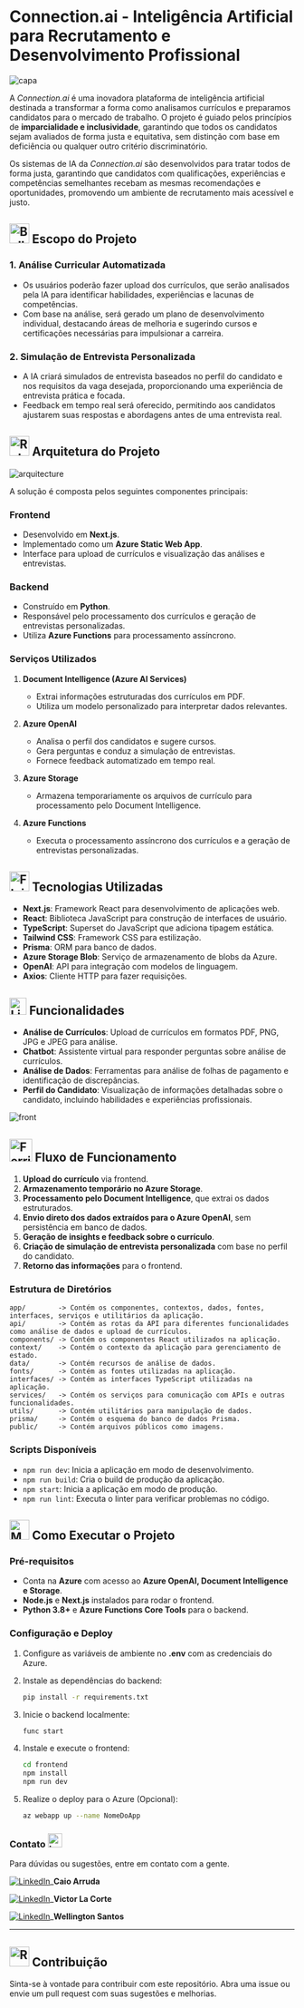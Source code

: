 # Connection.ai - Inteligência Artificial para Recrutamento e Desenvolvimento Profissional

![capa](https://github.com/devcaiada/connection.ai/blob/main/assets/capa.jpg?raw=true)

A *Connection.ai* é uma inovadora plataforma de inteligência artificial destinada a transformar a forma como analisamos currículos e preparamos candidatos para o mercado de trabalho. O projeto é guiado pelos princípios de **imparcialidade e inclusividade**, garantindo que todos os candidatos sejam avaliados de forma justa e equitativa, sem distinção com base em deficiência ou qualquer outro critério discriminatório.

Os sistemas de IA da *Connection.ai* são desenvolvidos para tratar todos de forma justa, garantindo que candidatos com qualificações, experiências e competências semelhantes recebam as mesmas recomendações e oportunidades, promovendo um ambiente de recrutamento mais acessível e justo.

## <img src="https://raw.githubusercontent.com/Tarikul-Islam-Anik/Animated-Fluent-Emojis/master/Emojis/Activities/Bullseye.png" alt="Bullseye" width="35" height="35" /> Escopo do Projeto
### **1. Análise Curricular Automatizada**
- Os usuários poderão fazer upload dos currículos, que serão analisados pela IA para identificar habilidades, experiências e lacunas de competências.
- Com base na análise, será gerado um plano de desenvolvimento individual, destacando áreas de melhoria e sugerindo cursos e certificações necessárias para impulsionar a carreira.

### **2. Simulação de Entrevista Personalizada**
- A IA criará simulados de entrevista baseados no perfil do candidato e nos requisitos da vaga desejada, proporcionando uma experiência de entrevista prática e focada.
- Feedback em tempo real será oferecido, permitindo aos candidatos ajustarem suas respostas e abordagens antes de uma entrevista real.

## <img src="https://raw.githubusercontent.com/Tarikul-Islam-Anik/Animated-Fluent-Emojis/master/Emojis/Smilies/Robot.png" alt="Robot" width="35" height="35" /> Arquitetura do Projeto

![arquitecture]()

A solução é composta pelos seguintes componentes principais:

### **Frontend**
- Desenvolvido em **Next.js**.
- Implementado como um **Azure Static Web App**.
- Interface para upload de currículos e visualização das análises e entrevistas.

### **Backend**
- Construído em **Python**.
- Responsável pelo processamento dos currículos e geração de entrevistas personalizadas.
- Utiliza **Azure Functions** para processamento assíncrono.

### **Serviços Utilizados**
1. **Document Intelligence (Azure AI Services)**
   - Extrai informações estruturadas dos currículos em PDF.
   - Utiliza um modelo personalizado para interpretar dados relevantes.

2. **Azure OpenAI**
   - Analisa o perfil dos candidatos e sugere cursos.
   - Gera perguntas e conduz a simulação de entrevistas.
   - Fornece feedback automatizado em tempo real.

3. **Azure Storage**
   - Armazena temporariamente os arquivos de currículo para processamento pelo Document Intelligence.

4. **Azure Functions**
   - Executa o processamento assíncrono dos currículos e a geração de entrevistas personalizadas.

## <img src="https://raw.githubusercontent.com/Tarikul-Islam-Anik/Animated-Fluent-Emojis/master/Emojis/Travel%20and%20places/Flying%20Saucer.png" alt="Flying Saucer" width="35" height="35" /> Tecnologias Utilizadas
- **Next.js**: Framework React para desenvolvimento de aplicações web.
- **React**: Biblioteca JavaScript para construção de interfaces de usuário.
- **TypeScript**: Superset do JavaScript que adiciona tipagem estática.
- **Tailwind CSS**: Framework CSS para estilização.
- **Prisma**: ORM para banco de dados.
- **Azure Storage Blob**: Serviço de armazenamento de blobs da Azure.
- **OpenAI**: API para integração com modelos de linguagem.
- **Axios**: Cliente HTTP para fazer requisições.

## <img src="https://raw.githubusercontent.com/Tarikul-Islam-Anik/Animated-Fluent-Emojis/master/Emojis/Objects/Light%20Bulb.png" alt="Light Bulb" width="30" height="30" /> Funcionalidades
- **Análise de Currículos**: Upload de currículos em formatos PDF, PNG, JPG e JPEG para análise.
- **Chatbot**: Assistente virtual para responder perguntas sobre análise de currículos.
- **Análise de Dados**: Ferramentas para análise de folhas de pagamento e identificação de discrepâncias.
- **Perfil do Candidato**: Visualização de informações detalhadas sobre o candidato, incluindo habilidades e experiências profissionais.

![front](https://github.com/devcaiada/connection.ai/blob/main/assets/front.png?raw=true)

## <img src="https://raw.githubusercontent.com/Tarikul-Islam-Anik/Animated-Fluent-Emojis/master/Emojis/Travel%20and%20places/Ferris%20Wheel.png" alt="Ferris Wheel" width="40" height="40" /> Fluxo de Funcionamento
1. **Upload do currículo** via frontend.
2. **Armazenamento temporário no Azure Storage**.
3. **Processamento pelo Document Intelligence**, que extrai os dados estruturados.
4. **Envio direto dos dados extraídos para o Azure OpenAI**, sem persistência em banco de dados.
5. **Geração de insights e feedback sobre o currículo**.
6. **Criação de simulação de entrevista personalizada** com base no perfil do candidato.
7. **Retorno das informações** para o frontend.

### **Estrutura de Diretórios**
```
app/        -> Contém os componentes, contextos, dados, fontes, interfaces, serviços e utilitários da aplicação.
api/        -> Contém as rotas da API para diferentes funcionalidades como análise de dados e upload de currículos.
components/ -> Contém os componentes React utilizados na aplicação.
context/    -> Contém o contexto da aplicação para gerenciamento de estado.
data/       -> Contém recursos de análise de dados.
fonts/      -> Contém as fontes utilizadas na aplicação.
interfaces/ -> Contém as interfaces TypeScript utilizadas na aplicação.
services/   -> Contém os serviços para comunicação com APIs e outras funcionalidades.
utils/      -> Contém utilitários para manipulação de dados.
prisma/     -> Contém o esquema do banco de dados Prisma.
public/     -> Contém arquivos públicos como imagens.
```

### **Scripts Disponíveis**
- `npm run dev`: Inicia a aplicação em modo de desenvolvimento.
- `npm run build`: Cria o build de produção da aplicação.
- `npm start`: Inicia a aplicação em modo de produção.
- `npm run lint`: Executa o linter para verificar problemas no código.

## <img src="https://raw.githubusercontent.com/Tarikul-Islam-Anik/Animated-Fluent-Emojis/master/Emojis/People%20with%20professions/Man%20Technologist%20Medium%20Skin%20Tone.png" alt="Man Technologist Medium Skin Tone" width="35" height="35" /> Como Executar o Projeto

### **Pré-requisitos**
- Conta na **Azure** com acesso ao **Azure OpenAI, Document Intelligence e Storage**.
- **Node.js** e **Next.js** instalados para rodar o frontend.
- **Python 3.8+** e **Azure Functions Core Tools** para o backend.

### **Configuração e Deploy**
1. Configure as variáveis de ambiente no **.env** com as credenciais do Azure.

2. Instale as dependências do backend:
   ```bash
   pip install -r requirements.txt
   ```

3. Inicie o backend localmente:
   ```bash
   func start
   ```

4. Instale e execute o frontend:
   ```bash
   cd frontend
   npm install
   npm run dev
   ```

5. Realize o deploy para o Azure (Opcional):
   ```bash
   az webapp up --name NomeDoApp
   ```


### **Contato** <img src="https://raw.githubusercontent.com/Tarikul-Islam-Anik/Animated-Fluent-Emojis/master/Emojis/Smilies/Love%20Letter.png" alt="Love Letter" width="25" height="25" />
Para dúvidas ou sugestões, entre em contato com a gente.

[![LinkedIn](https://img.shields.io/badge/Linkedin-%230077B5.svg?style=for-the-badge&logo=linkedin&logoColor=white)](https://www.linkedin.com/in/devcaiada)_**Caio Arruda**

[![LinkedIn](https://img.shields.io/badge/Linkedin-%230077B5.svg?style=for-the-badge&logo=linkedin&logoColor=white)](https://www.linkedin.com/in/victor-la-corte-348b81250/)_**Victor La Corte**

[![LinkedIn](https://img.shields.io/badge/Linkedin-%230077B5.svg?style=for-the-badge&logo=linkedin&logoColor=white)](https://www.linkedin.com/in/-wellington-santos/)_**Wellington Santos**

---

## <img src="https://raw.githubusercontent.com/Tarikul-Islam-Anik/Animated-Fluent-Emojis/master/Emojis/Travel%20and%20places/Rocket.png" alt="Rocket" width="35" height="35" /> Contribuição 

Sinta-se à vontade para contribuir com este repositório. Abra uma issue ou envie um pull request com suas sugestões e melhorias.
